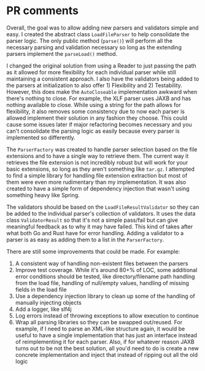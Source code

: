 # PR comments

Overall, the goal was to allow adding new parsers and validators simple and easy.
I created the abstract class `LoadFileParser` to help consolidate the parser logic.
The only public method (`parse()`) will perform all the necessary parsing and validation necessary so long as the extending parsers implement the `parseLoad()` method.

I changed the original solution from using a Reader to just passing the path as it allowed for more flexibility for each individual parser while still maintaining a consistent approach. 
I also have the validators being added to the parsers at initialization to also offer 1) Flexibility and 2) Testability.
However, this does make the `AutoCloseable` implementation awkward when there's nothing to close. For example, the XLF parser uses JAXB and has nothing available to close.
While using a string for the path allows for flexibility, it also removes some consistency due to now each parser is allowed implement their solution in any fashion they choose.
This could cause some issues later if major refactoring becomes necessary and you can't consolidate the parsing logic as easily because every parser is implemented so differently.

The `ParserFactory` was created to handle parser selection based on the file extensions and to have a single way to retrieve them.
The current way it retrieves the file extension is not incredibly robust but will work for your basic extensions, so long as they aren't something like `tar.gz`.
I attempted to find a simple library for handling file extension extraction but most of them were even more rudimentary than my implementation.
It was also created to have a simple form of dependency injection that wasn't using something heavy like Spring.

The validators should be based on the `LoadFileResultValidator` so they can be added to the individual parser's collection of validators. 
It uses the data class `ValidatorResult` so that it's not a simple pass/fail but can give meaningful feedback as to why it may have failed.
This kind of takes after what both Go and Rust have for error handling.
Adding a validator to a parser is as easy as adding them to a list in the `ParserFactory`.

There are still some improvements that could be made. For example:
1) A consistent way of handling non-existent files between the parsers
1) Improve test coverage. While it's around 80+% of LOC, some additional error conditions should be tested, like directory/filename path handling from the load file, handling of null/empty values, handling of missing fields in the load file
1) Use a dependency injection library to clean up some of the handling of manually injecting objects
1) Add a logger, like slf4j
1) Log errors instead of throwing exceptions to allow execution to continue
1) Wrap all parsing libraries so they can be swapped out/reused. For example, if I need to parse an XML-like structure again, it would be useful to have a single implementation that has just an interface instead of reimplementing it for each parser. Also, if for whatever reason JAXB turns out to be not the best solution, all you'd need to do is create a new concrete implementation and inject that instead of ripping out all the old logic
